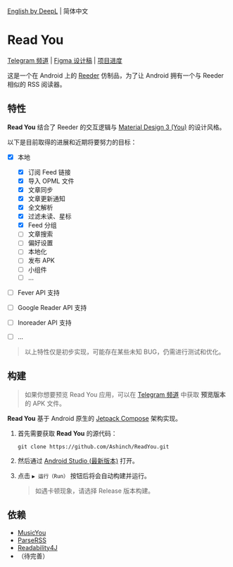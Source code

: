 [English by DeepL](https://github.com/Ashinch/ReadYou/blob/main/README.md) | 简体中文

# Read You

[Telegram 频道](https://t.me/ReadYouApp) | [Figma 设计稿](https://www.figma.com/file/ViBW8GbUgkTMmK6a80h8X1/Reader-You?node-id=7028%3A23673) | [项目进度](https://github.com/Ashinch/ReadYou/projects/1)

这是一个在 Android 上的 [Reeder](https://reederapp.com/) 仿制品，为了让 Android 拥有一个与 Reeder 相似的 RSS 阅读器。

## 特性

**Read You** 结合了 Reeder 的交互逻辑与 [Material Design 3 (You)](https://m3.material.io/) 的设计风格。

以下是目前取得的进展和近期将要努力的目标：

-   [x] 本地

    -   [x] 订阅 Feed 链接
    -   [x] 导入 OPML 文件
    -   [x] 文章同步
    -   [x] 文章更新通知
    -   [x] 全文解析
    -   [x] 过滤未读、星标
    -   [x] Feed 分组
    -   [ ] 文章搜索
    -   [ ] 偏好设置
    -   [ ] 本地化
    -   [ ] 发布 APK
    -   [ ] 小组件
    -   [ ] ...

-   [ ] Fever API 支持
-   [ ] Google Reader API 支持
-   [ ] Inoreader API 支持
-   [ ] ...

> 以上特性仅是初步实现，可能存在某些未知 BUG，仍需进行测试和优化。

## 构建

> 如果你想要预览 Read You 应用，可以在 [Telegram 频道](https://t.me/ReadYouApp) 中获取 **预览版本** 的 APK 文件。

**Read You** 基于 Android 原生的 [Jetpack Compose](https://developer.android.com/jetpack/compose) 架构实现。

1. 首先需要获取 **Read You** 的源代码：

    ```shell
    git clone https://github.com/Ashinch/ReadYou.git
    ```

2. 然后通过 [Android Studio (最新版本)](https://developer.android.com/studio) 打开。

3. 点击 `▶ 运行（Run）` 按钮后将会自动构建并运行。

    > 如遇卡顿现象，请选择 Release 版本构建。

## 依赖

-   [MusicYou](https://github.com/Kyant0/MusicYou)
-   [ParseRSS](https://github.com/muhrifqii/ParseRSS)
-   [Readability4J](https://github.com/dankito/Readability4J)
-   （待完善）
